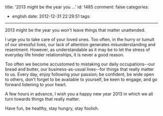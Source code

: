 title: '2013 might be the year you ...'
id: 1485
comment: false
categories:
  - english
date: 2012-12-31 22:29:51
tags:
---

2013 might be the year you won't leave things that matter unattended.

I urge you to take care of your loved ones. Too often, in the hurry or tumult of our stressful lives, our lack of attention generates misunderstanding and resentment. However, as understandable as it may be to let the stress of everyday life hinder relationships, it is never a good reason.

Too often we become accustomed to mistaking our daily occupations--our bread and butter, our business-as-usual lives--for things that really matter to us. Every day, enjoy following your passion; be confident, be wide open to others, don't forget to be available to yourself, be keen to engage, and go forward listening to your heart.

A few hours in advance, I wish you a happy new year 2013 in which we all turn towards things that really matter.

Have fun, be healthy, stay hungry, stay foolish.

<!--cforms name="Vérification in english"-->